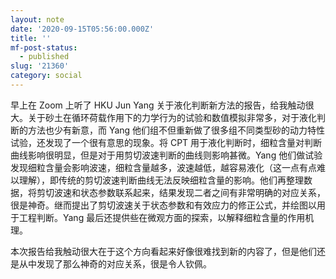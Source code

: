 ```yaml
---
layout: note
date: '2020-09-15T05:56:00.000Z'
title: ''
mf-post-status:
  - published
slug: '21360'
category: social
---
```

早上在 Zoom 上听了 HKU Jun Yang 关于液化判断新方法的报告，给我触动很大。关于砂土在循环荷载作用下的力学行为的试验和数值模拟非常多，对于液化判断的方法也少有新意，而 Yang 他们组不但重新做了很多组不同类型砂的动力特性试验，还发现了一个很有意思的现象。将 CPT 用于液化判断时，细粒含量对判断曲线影响很明显，但是对于用剪切波速判断的曲线则影响甚微。Yang 他们做试验发现细粒含量会影响波速，细粒含量越多，波速越低，越容易液化（这一点有点难以理解），即传统的剪切波速判断曲线无法反映细粒含量的影响。他们再整理数据，将剪切波速和状态参数联系起来，结果发现二者之间有非常明确的对应关系，很是神奇。继而提出了剪切波速关于状态参数和有效应力的修正公式，并绘图以用于工程判断。Yang 最后还提供些在微观方面的探索，以解释细粒含量的作用机理。

本次报告给我触动很大在于这个方向看起来好像很难找到新的内容了，但是他们还是从中发现了那么神奇的对应关系，很是令人钦佩。
